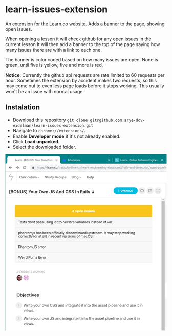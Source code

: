 # learn-issues-extension

An extension for the Learn.co website. Adds a banner to the page, showing open issues.

When opening a lesson it will check github for any open issues in the current lesson It will then add a banner to the top of the page saying how many issues there are with a link to each one.

The banner is color coded based on how many issues are open. None is green, until five is yellow, five and more is red.

**Notice**: Currently the github api requests are rate limited to 60 requests per hour. Sometimes the extension by accident makes two requests, so this may come out to even less page loads before it stops working. This usually won't be an issue with normal usage.

## Instalation

- Download this repository `git clone git@github.com:arye-dov-eidelman/learn-issues-extension.git`
- Navigate to `chrome://extensions/`.
- Enable __Developer mode__ if it's not already enabled.
- Click __Load unpacked__.
- Select the downloaded folder.

![Screenshot of learn.co website with 4 open issues](screenshot1.jpg)
